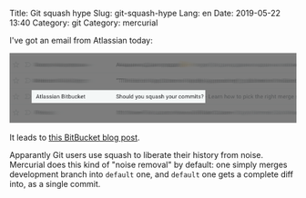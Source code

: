 Title: Git squash hype
Slug: git-squash-hype
Lang: en
Date: 2019-05-22 13:40
Category: git
Category: mercurial

I've got an email from Atlassian today:

![Git squash hype][git-squash-hype]

It leads to [this BitBucket blog post][blog-post].

Apparantly Git users use squash to liberate their history from noise. Mercurial does this kind of "noise removal" by default: one simply merges development branch into `default` one, and `default` one gets a complete diff into, as a single commit.

[blog-post]: https://bitbucket.org/blog/git-squash-commits-merging-bitbucket
[git-squash-hype]: ../../img/2019-05-22_git-squash-hype.png
